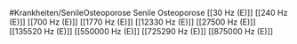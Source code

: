 #Krankheiten/SenileOsteoporose
Senile Osteoporose
[[30 Hz (E)]]
[[240 Hz (E)]]
[[700 Hz (E)]]
[[1770 Hz (E)]]
[[12330 Hz (E)]]
[[27500 Hz (E)]]
[[135520 Hz (E)]]
[[550000 Hz (E)]]
[[725290 Hz (E)]]
[[875000 Hz (E)]]